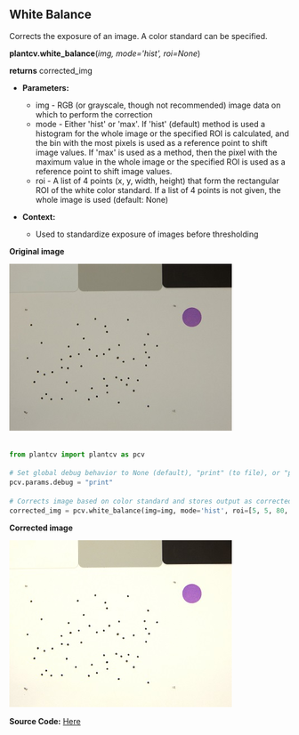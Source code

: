 ## White Balance

Corrects the exposure of an image. A color standard can be specified.

**plantcv.white_balance**(*img, mode='hist', roi=None*)

**returns** corrected_img

- **Parameters:**
    - img - RGB (or grayscale, though not recommended) image data on which to perform the correction
    - mode - Either 'hist' or 'max'. If 'hist' (default) method is used a histogram for the whole image or the specified ROI is calculated, and the
    bin with the most pixels is used as a reference point to shift image values. If 'max' is used as a method, then the pixel with the maximum
    value in the whole image or the specified ROI is used as a reference point to shift image values.
    - roi - A list of 4 points (x, y, width, height) that form the rectangular ROI of the white color standard.
            If a list of 4 points is not given, the whole image is used (default: None)

- **Context:**
    - Used to standardize exposure of images before thresholding

**Original image**

![Screenshot](img/documentation_images/white_balance/original_image.jpg)

```python

from plantcv import plantcv as pcv

# Set global debug behavior to None (default), "print" (to file), or "plot" (Jupyter Notebooks or X11)
pcv.params.debug = "print"

# Corrects image based on color standard and stores output as corrected_img
corrected_img = pcv.white_balance(img=img, mode='hist', roi=[5, 5, 80, 80])

```

**Corrected image**

![Screenshot](img/documentation_images/white_balance/corrected_image.jpg)

**Source Code:** [Here](https://github.com/danforthcenter/plantcv/blob/master/plantcv/plantcv/white_balance.py)
